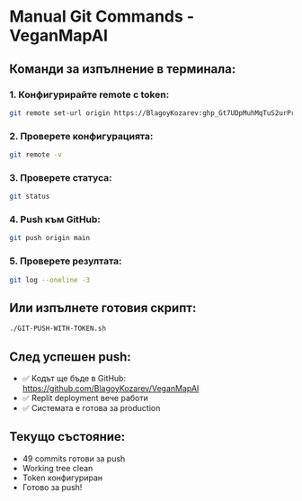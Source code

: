 # Manual Git Commands - VeganMapAI

## Команди за изпълнение в терминала:

### 1. Конфигурирайте remote с token:
```bash
git remote set-url origin https://BlagoyKozarev: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@github.com/BlagoyKozarev/VeganMapAI.git
```

### 2. Проверете конфигурацията:
```bash
git remote -v
```

### 3. Проверете статуса:
```bash
git status
```

### 4. Push към GitHub:
```bash
git push origin main
```

### 5. Проверете резултата:
```bash
git log --oneline -3
```

## Или изпълнете готовия скрипт:
```bash
./GIT-PUSH-WITH-TOKEN.sh
```

## След успешен push:
- ✅ Кодът ще бъде в GitHub: https://github.com/BlagoyKozarev/VeganMapAI
- ✅ Replit deployment вече работи
- ✅ Системата е готова за production

## Текущо състояние:
- 49 commits готови за push
- Working tree clean
- Token конфигуриран
- Готово за push!